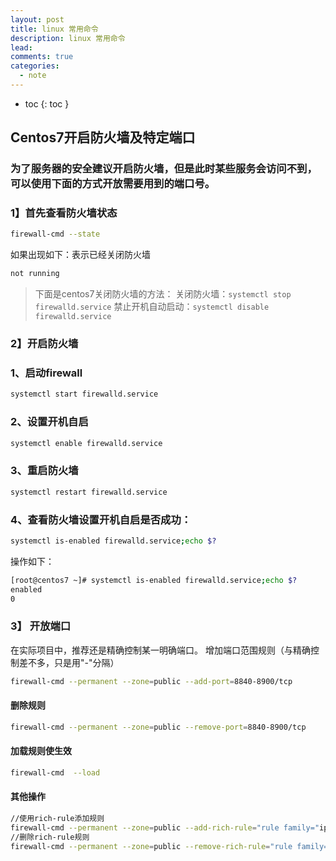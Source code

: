 ```yaml
---
layout: post
title: linux 常用命令
description: linux 常用命令
lead: 
comments: true
categories: 
  - note
---
```


- toc
{: toc }



## Centos7开启防火墙及特定端口

### 为了服务器的安全建议开启防火墙，但是此时某些服务会访问不到，可以使用下面的方式开放需要用到的端口号。

### 1】首先查看防火墙状态

```bash
firewall-cmd --state
```

如果出现如下：表示已经关闭防火墙

```bash
not running
```

> 下面是centos7关闭防火墙的方法：
> 关闭防火墙：`systemctl stop firewalld.service`
> 禁止开机自动启动：`systemctl disable firewalld.service`

### 2】开启防火墙

### 1、启动firewall

```bash
systemctl start firewalld.service
```

### 2、设置开机自启

```bash
systemctl enable firewalld.service
```

### 3、重启防火墙

```bash
systemctl restart firewalld.service
```

### 4、查看防火墙设置开机自启是否成功：

```bash
systemctl is-enabled firewalld.service;echo $?
```

操作如下：

```bash
[root@centos7 ~]# systemctl is-enabled firewalld.service;echo $?
enabled
0
```

###  3】 开放端口

在实际项目中，推荐还是精确控制某一明确端口。
增加端口范围规则（与精确控制差不多，只是用"-"分隔）

```sh
firewall-cmd --permanent --zone=public --add-port=8840-8900/tcp
```

#### 删除规则

```sh
firewall-cmd --permanent --zone=public --remove-port=8840-8900/tcp
```

#### 加载规则使生效

```sh
firewall-cmd  --load
```

#### 其他操作

```sh
//使用rich-rule添加规则
firewall-cmd --permanent --zone=public --add-rich-rule="rule family="ipv4" port protocol="tcp" port="8840-8900" accept" 
//删除rich-rule规则
firewall-cmd --permanent --zone=public --remove-rich-rule="rule family="ipv4" port protocol="tcp" port="8840-8900" accept"
```

